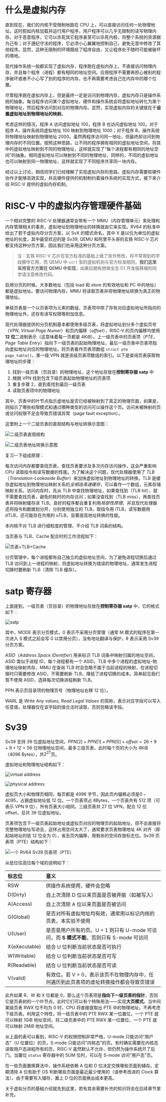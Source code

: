 # 什么是虚拟内存

直到现在，我们的内核不受限制地跑在 CPU 上，可以直接访问任何一处物理地址。这时假如内核加载并运行用户程序，用户程序可以几乎无限制的读写物理内存。对于恶意程序，它可以杀死其它程序甚至可以杀死内核，将整个系统的资源据为己有；对于遵纪守法的程序，它必须小心翼翼地控制自己，避免无意中修改了其他程序。显然，这种无限制的环境既给了程序自由，又让程序处于随时可能被破坏的境地。

现代操作系统一般都实现了虚拟内存，程序跑在虚拟内存上，不直接访问物理内存，并且每个程序（进程）都有相同的地址空间。应用程序不需要再担心被别的程序破坏或者不小心写了别的程序的内存，也不再需要考虑自己在内存中的哪个位置。

尽管程序跑在虚拟内存上，但是最终一定是访问到物理内存，虚拟内存只是操作系统的抽象。每当程序访问某个虚拟地址，硬件和操作系统会将虚拟地址转化为某个物理地址，然后程序访问到对应的物理内存。显然，实现虚拟内存的关键就在于**设置虚拟地址到物理地址的映射**。

考虑这样的情况，程序 A 访问虚拟地址 100，程序 B 也访问虚拟地址 100。对于程序 A，操作系统将虚拟地址 100 映射到物理地址 1000；对于程序 B，操作系统将物理地址映射到物理地址 2000。虽然两程序访问同一地址，但最终却访问到物理内存的不同位置。按照这种思路，让不同的程序拥有相同的虚拟地址空间，将其中的虚拟地址映射到不同的物理地址，这样就实现了“每个进程都有相同的地址空间”的抽象。相同虚拟地址可以映射到不同的物理地址，同样的，不同的虚拟地址也可以映射到同一物理地址，这样就实现了不同程序共享同一块内存。

经过以上讨论，相信同学们已经理解了实现虚拟内存的思路。虚拟内存需要软硬件协作才能够高效实现，并且硬件提供的机制制约着操作系统的实现方式，接下来介绍 RISC-V 提供的虚拟内存机制。

# RISC-V 中的虚拟内存管理硬件基础

一个相对完整的 RISC-V 处理器通常会带有一个 MMU（内存管理单元）来处理和内存管理相关的事务，虚拟地址到物理地址的转换就由它来实现。RV64 的标准中给出了若干虚拟内存分页方案，以 SvX 的模式命名，其中 X 是以位为单位的虚拟地址的长度，其中最受欢迎的是 Sv39, QEMU 和阿里平头哥的玄铁 RISC-V 芯片都支持这种分页方案，因此我们也采用这种分页方案。

> 注：玄铁 RISC-V 芯片在官方标准的基础上做了些许修改，将不常用到的字段挪作它用，而 QEMU 中 `virt` 型的虚拟机则与官方标准相同，**我们这里采用官方方案在 QEMU 中实现**，如果后期有想做全志 D1 开发版移植的同学请注意修改代码。

启用分页的时候，大多数地址（包括 load 和 store 的有效地址和 PC 中的地址）都是虚拟地址。要访问物理内存，MMU 将读取页表并将物理地址转换为真正的物理地址。

单级页表是一个以页表项为元素的数组，页表项中除了存有对应虚拟地址所指向的物理地址外，还存有读写权限等附加信息。

现代处理器提供的分页机制基本都使用多级页表，将虚拟地址划分多个虚拟页号（*VPN*, *Virtual Page Numer*）和页内偏移（*offset*），RISC-V 的页内偏移均使用 **12 位**二进制表示（这意味着每一页都是 4KiB）。上一级页表中的页表项（*PTE*， *Page Table Entry*）指向下一级页表的起始物理地址，最后一级页表中页表项指向虚拟地址对应的物理地址。将页表看作页表项数组 `struct pte page_table[]`，某一级 VPN 就是该级页表项数组的索引。以下是查询页表获取物理地址的步骤：

1. 找到一级页表（页目录）的物理地址，这个地址存放在**控制寄存器 satp** 中
2. 根据 VPN 找到包含下级页表起始物理地址的页表项
3. 重复步骤 2，直到查找到最后一级页表
4. 读取页表项中的物理地址

其中，页表中的叶节点指示虚地址是否已经被映射到了真正的物理页面，如果是，则指示了哪些权限模式和通过哪种类型的访问可以操作这个页。访问未被映射的页或访问权限不足会导致页错误异常（page fault exception）。

这里附上一个二级页表的直观结构与地址转换示意图：

![二级页表直观结构](intro/2_level_PT_struct.png)

![二级页表地址转换示意图](intro/2_level_PT_trans.png)

复习一下组成原理：

每次访问内存都要查找页表，查找页表要涉及多次内存访问操作，这会严重影响 CPU 读取指令和读写数据的性能。为了解决这个问题，现代处理器使用了 *TLB*（*Translation-Lookaside Buffer*）来加快虚拟地址到物理地址的转换。TLB 是缓存虚拟地址到物理地址映射关系的*全相连高速缓存*，可以看作一个数组，元素存储映射关系。访问内存时，先从 TLB 中查找物理地址，如果查找到（TLB hit），就不需要查找页表，避免的耗时的内存访问；如果没查找到（TLB miss），再查找页表并将映射缓存进 TLB。良好的程序都会重复利用*局部性原理*，并且现代处理器还将指令和数据划分开，分别使用独立的 TLB，取指令用 iTLB，读写数据用 dTLB，还可能存在共用的 uTLB，显著提高地址转换的性能。

本内核不对 TLB 进行细粒度的管理，不介绍 TLB 词条的结构。

当页表与 TLB、Cache 配合时的工作流程如下：

![页表+TLB+Cache](intro/PT+TLB+Cache.png)

分页管理中，每个进程都有自己独立的虚拟地址空间，为了避免进程切换后通过 TLB 访问到上一进程的映射，将虚拟地址转换为错误的物理地址，通常发生进程切换时要刷新 TLB（清除 TLB 缓存）。

# satp 寄存器

上面提到，一级页表（页目录）的物理地址存放在**控制寄存器 satp** 中，它的格式如下：

![satp](intro/satp.png)

其中，MODE 表示分页模式，0 表示不采用分页管理（通常 M 模式的程序在第一次进入 S 模式之前会写 0 以禁用分页），没有地址翻译与保护，8 表示采用 Sv39 分页方案。

*ASID*（*Address Space IDentifier*) 用来标识 TLB 词条中映射归属的地址空间，ASID 类似于进程 ID，每个进程都有一个 ASID。TLB 中多个进程的虚拟地址-物理地址映射共存，MMU 在查询 TLB 时会忽略不属于当前进程的映射，在进程切换时只需要修改 ASID，不需要刷新 TLB，降低了进程切换的成本。简单起见我们暂不使用 ASID，选择每次切换进程刷新 TLB。

PPN 表示页目录项的物理页号（物理地址右移 12 位）。

WARL 是 *Write Any values, Read Legal Values* 的简称，表示对应字段可以写入任意值，处理器仅在该字段的值合法时读取，否则忽略该字段。

# Sv39

Sv39 支持 39 位虚拟地址空间，$PPN[2]+PPN[1]+PPN[0]+offset=26+9+9+12=56$ 位物理地址空间，最多三级页表，此时每个页的大小为 4KiB（4096 Bytes），共$2^{27}$页。

虚拟地址和物理地址结构如下：

![virtual address](intro/virtual-address.png)

![physical address](intro/physical-address.png)

虚拟页大小和物理页相同，每页都是 4096 字节，因此页内偏移必须是$0 - 4095$，占据虚拟地址低 12 位。一个页表项占 8Bytes，一个页表共有 512 项（可表示 VPN 9 位），所有页表大小相同，三级页表共 27 位 VPN，配合 12 位 offset，总共 39 位虚拟地址。

页表项包含下一级页表起始地址或虚拟页对应的物理页的起始地址，但不会直接将完整物理地址写进去，这样占用空间太大了，通常要求页表物理地址 4K 对齐（即起始地址的低 12 位全为 0），省去页内偏移，用剩余的空间存放标志位。Sv39 页表项（PTE）结构如下：

![一个 RV64 Sv39 页表项（PTE）](intro/sv39_PTE.png)

从低位往高位每个域的说明如下：

| 标志位 | 意义 |
| :- | :- |
| RSW | 供操作系统使用，硬件会忽略 |
| D(Dirty) | 自上次清除 D 位以来页面是否被弄脏（如被写入） |
| A(Access) | 自上次清除 A 位以来页面是否被访问 |
| G(Global) | 是否对所有虚拟地址均有效，通常用以标记内核的页表，本实验不使用 |
| U(User) | 是否是用户所有的页。U = 1 则只有 U-mode 可访问，而 **S 模式不能**，否则只有 S-mode 可访问 |
| X(eXecutable) | 结合 U 位判断当前状态是否可执行 |
| W(Writable) | 结合 U 位判断当前状态是否可写 |
| R(Readable) | 结合 U 位判断当前状态是否可读 |
| V(valid) | 有效位。若 V = 0，表示该页不在物理内存中，任何遍历到此页表项的虚址转换操作都会导致页错误 |

此外如果 R、W 和 X 位都是 0，那么这个页表项是**指向下一级页表的指针**，否则它是页表树的一个叶节点。此时它们可以有个特殊用法——实现**大页模式**。当中间某级页表 RWX 位不均为 0 时，CPU 将直接提取出 PTE 中的物理地址，不再考虑下级页表。利用这个特性，将一级页表中的 PTE RWX 某一位置位，一个 PTE 就可以映射 1GiB 地址空间，将二级页表中的 PTE RWX 某一位置位，一个 PTE 就可以映射 2MiB 地址空间。

从上面的表可以看到，RISC-V 的权限控制非常严格，U-mode 只能访问“用户态”（U 位置位）的页，S-mode 只能访问“内核态”的页。有时确实需要在内核态读取用户态进程所有的页，RISC-V 虽然默认不允许，但仍然为操作系统开了后门。当置位 `status` 寄存器中的 SUM 位时，可以在 S-mode 访问“用户态”页。

在一些页面置换算法中，操作系统依赖 A 位和 D 位决定交换哪些页面到辅存。定期清除 A 位有助于 OS 判断哪些页面是最近最少使用的（请参考改进的 Clock 算法）。由于需要写入辅存，置上 D 位的页面换出成本更高。

关于虚拟分页的基础介绍就先到这里，若有其余需要补充的知识将会在后续章节里补充。
